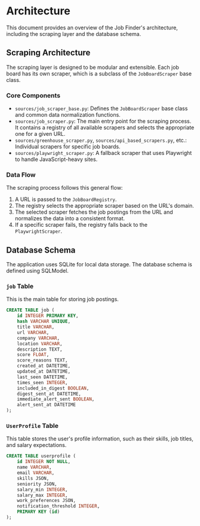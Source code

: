 # Architecture

This document provides an overview of the Job Finder's architecture, including the scraping layer and the database schema.

## Scraping Architecture

The scraping layer is designed to be modular and extensible. Each job board has its own scraper, which is a subclass of the `JobBoardScraper` base class.

### Core Components

*   `sources/job_scraper_base.py`: Defines the `JobBoardScraper` base class and common data normalization functions.
*   `sources/job_scraper.py`: The main entry point for the scraping process. It contains a registry of all available scrapers and selects the appropriate one for a given URL.
*   `sources/greenhouse_scraper.py`, `sources/api_based_scrapers.py`, etc.: Individual scrapers for specific job boards.
*   `sources/playwright_scraper.py`: A fallback scraper that uses Playwright to handle JavaScript-heavy sites.

### Data Flow

The scraping process follows this general flow:

1.  A URL is passed to the `JobBoardRegistry`.
2.  The registry selects the appropriate scraper based on the URL's domain.
3.  The selected scraper fetches the job postings from the URL and normalizes the data into a consistent format.
4.  If a specific scraper fails, the registry falls back to the `PlaywrightScraper`.

## Database Schema

The application uses SQLite for local data storage. The database schema is defined using SQLModel.

### `job` Table

This is the main table for storing job postings.

```sql
CREATE TABLE job (
    id INTEGER PRIMARY KEY,
    hash VARCHAR UNIQUE,
    title VARCHAR,
    url VARCHAR,
    company VARCHAR,
    location VARCHAR,
    description TEXT,
    score FLOAT,
    score_reasons TEXT,
    created_at DATETIME,
    updated_at DATETIME,
    last_seen DATETIME,
    times_seen INTEGER,
    included_in_digest BOOLEAN,
    digest_sent_at DATETIME,
    immediate_alert_sent BOOLEAN,
    alert_sent_at DATETIME
);
```

### `UserProfile` Table

This table stores the user's profile information, such as their skills, job titles, and salary expectations.

```sql
CREATE TABLE userprofile (
    id INTEGER NOT NULL, 
    name VARCHAR, 
    email VARCHAR, 
    skills JSON, 
    seniority JSON, 
    salary_min INTEGER, 
    salary_max INTEGER, 
    work_preferences JSON, 
    notification_threshold INTEGER, 
    PRIMARY KEY (id)
);
```
